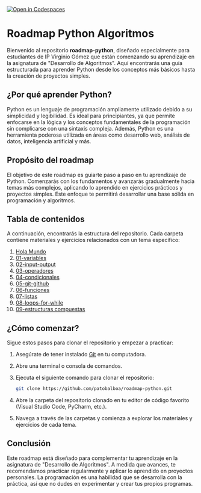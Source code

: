 [![Open in Codespaces](https://classroom.github.com/assets/launch-codespace-2972f46106e565e64193e422d61a12cf1da4916b45550586e14ef0a7c637dd04.svg)](https://classroom.github.com/open-in-codespaces?assignment_repo_id=19521718)
# Roadmap Python Algoritmos

Bienvenido al repositorio **roadmap-python**, diseñado especialmente para estudiantes de IP Virginio Gómez que están comenzando su aprendizaje en la asignatura de "Desarrollo de Algoritmos". Aquí encontrarás una guía estructurada para aprender Python desde los conceptos más básicos hasta la creación de proyectos simples.

## ¿Por qué aprender Python?

Python es un lenguaje de programación ampliamente utilizado debido a su simplicidad y legibilidad. Es ideal para principiantes, ya que permite enfocarse en la lógica y los conceptos fundamentales de la programación sin complicarse con una sintaxis compleja. Además, Python es una herramienta poderosa utilizada en áreas como desarrollo web, análisis de datos, inteligencia artificial y más.

## Propósito del roadmap

El objetivo de este roadmap es guiarte paso a paso en tu aprendizaje de Python. Comenzarás con los fundamentos y avanzarás gradualmente hacia temas más complejos, aplicando lo aprendido en ejercicios prácticos y proyectos simples. Este enfoque te permitirá desarrollar una base sólida en programación y algoritmos.

## Tabla de contenidos

A continuación, encontrarás la estructura del repositorio. Cada carpeta contiene materiales y ejercicios relacionados con un tema específico:

1. [Hola Mundo](./00-hola-mundo)
2. [01-variables](./01-variables)
3. [02-input-output](./02-input-output)
4. [03-operadores](./03-operadores)
5. [04-condicionales](./04-condicionales)
6. [05-git-github](./05-git-github)
7. [06-funciones](./06-funciones)
8. [07-listas](./07-listas)
9. [08-loops-for-while](./08-loops-for-while)
10. [09-estructuras compuestas](./09-estructuras-compuestas)

## ¿Cómo comenzar?

Sigue estos pasos para clonar el repositorio y empezar a practicar:

1. Asegúrate de tener instalado [Git](https://git-scm.com/) en tu computadora.
2. Abre una terminal o consola de comandos.
3. Ejecuta el siguiente comando para clonar el repositorio:

    ```bash
    git clone https://github.com/patobalboa/roadmap-python.git
    ```

4. Abre la carpeta del repositorio clonado en tu editor de código favorito (Visual Studio Code, PyCharm, etc.).
5. Navega a través de las carpetas y comienza a explorar los materiales y ejercicios de cada tema.

## Conclusión

Este roadmap está diseñado para complementar tu aprendizaje en la asignatura de "Desarrollo de Algoritmos". A medida que avances, te recomendamos practicar regularmente y aplicar lo aprendido en proyectos personales. La programación es una habilidad que se desarrolla con la práctica, así que no dudes en experimentar y crear tus propios programas.
